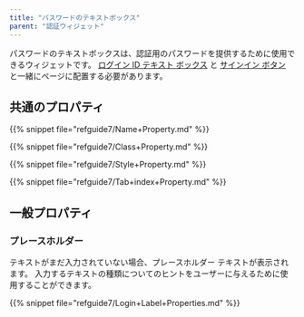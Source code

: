 ```yaml
---
title: "パスワードのテキストボックス"
parent: "認証ウィジェット"
---
```


パスワードのテキストボックスは、認証用のパスワードを提供するために使用できるウィジェットです。 [ログイン ID テキスト ボックス](login-id-text-box) と [サインイン ボタン](sign-in-button) と一緒にページに配置する必要があります。

## 共通のプロパティ

{{% snippet file="refguide7/Name+Property.md" %}}

{{% snippet file="refguide7/Class+Property.md" %}}

{{% snippet file="refguide7/Style+Property.md" %}}

{{% snippet file="refguide7/Tab+index+Property.md" %}}

## 一般プロパティ

### プレースホルダー

テキストがまだ入力されていない場合、プレースホルダー テキストが表示されます。 入力するテキストの種類についてのヒントをユーザーに与えるために使用することができます。

{{% snippet file="refguide7/Login+Label+Properties.md" %}}
